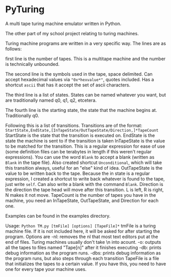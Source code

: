 PyTuring
========

A multi tape turing machine emulator written in Python.

The other part of my school project relating to turing machines.

Turing machine programs are written in a very specific way. The lines are as follows:

first line is the number of tapes. This is a multitape machine and the number is technically unbounded.

The second line is the symbols used in the tape, space delimited. Can accept hexadecimal values via `"0x*hexvalue*"`, quotes included. Has a shortcut `ascii` that has it accept the set of ascii characters.

The third line is a list of states. States can be named whatever you want, but are traditionally named q0, q1, q2, etcetera.

The fourth line is the starting state, the state that the machine begins at. Traditionally q0.

Following this is a list of transitions. Transitions are of the format: `StartState,EndState,[InTapeState/OutTapeState/Direction,]*TapeCount`
StartState is the state that the transition is executed on.
EndState is the state the machine is sent to if the transition is taken
InTapeState is the value to be matched for the transition. This is a regular expression for ease of use (some definition files can be terabytes in length if this weren't regular expressions). You can use the word `Blank` to accept a blank (written as `Blank` in the tape file). Also created shortcut `Unconditional`, which will take this transition always, useful for an "else" kind of idea.
OutTapeState is the value to be written back to the tape. Because the in state is a regular expression, I created a shortcut to write back whatever is found to the tape, just write `self`. Can also write a blank with the command `Blank`.
Direction is the direction the tape head will move after this transition. L is left, R is right, N makes it not move.
TapeCount is the number of tapes you have in the machine, you need an InTapeState, OutTapeState, and Direction for each one.

Examples can be found in the examples directory.

Usage: `Python TM.py [tmFile] [options] [TapeFile]*`
tmFile is a turing machine file. If it is not included here, it will be asked for after starting the program.
Options are
	-nl: removes the nl that most text editors put at the end of files. Turing machines usually don't take \n into acount.
	-o: outputs all the tapes to files named "Tape[n]" after it finishes executing
	-db: prints debug information as the program runs.
	-dbs: prints debug information as the program runs, but also steps through each transition
TapeFile is a file that initializes the tapes to a certain value. If you have this, you need to have one for every tape your machine uses.

